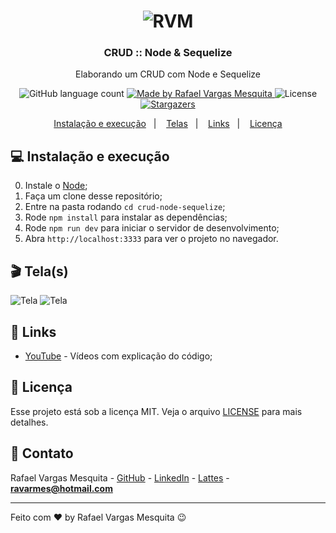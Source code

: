 <h1 align="center">
    <img alt="RVM" src="https://github.com/ravarmes/crud-node-sequelize/tree/dependencies/assets/logo.jpg" />
</h1>

<h3 align="center">
  CRUD :: Node & Sequelize
</h3>

<p align="center">Elaborando um CRUD com Node e Sequelize</p>

<p align="center">
  <img alt="GitHub language count" src="https://img.shields.io/github/languages/count/ravarmes/crud-node-sequelize?color=%2304D361">

  <a href="http://www.linkedin.com/in/rafael-vargas-mesquita">
    <img alt="Made by Rafael Vargas Mesquita" src="https://img.shields.io/badge/made%20by-Rafael%20Vargas%20Mesquita-%2304D361">
  </a>

  <img alt="License" src="https://img.shields.io/badge/license-MIT-%2304D361">

  <a href="https://github.com/ravarmes/crud-node-sequelize/stargazers">
    <img alt="Stargazers" src="https://img.shields.io/github/stars/ravarmes/crud-node-sequelize?style=social">
  </a>
</p>

<p align="center">
  <a href="#-instalacao">Instalação e execução</a>&nbsp;&nbsp;&nbsp;|&nbsp;&nbsp;&nbsp;
  <a href="#-telas">Telas</a>&nbsp;&nbsp;&nbsp;|&nbsp;&nbsp;&nbsp;
  <a href="#-links">Links</a>&nbsp;&nbsp;&nbsp;|&nbsp;&nbsp;&nbsp;
  <a href="#-licenca">Licença</a>
</p>

## :computer: Instalação e execução <a name="-instalacao"/></a>

0. Instale o [Node](https://nodejs.org/en/download/);
1. Faça um clone desse repositório;
2. Entre na pasta rodando `cd crud-node-sequelize`;
3. Rode `npm install` para instalar as dependências;
4. Rode `npm run dev` para iniciar o servidor de desenvolvimento;
5. Abra `http://localhost:3333` para ver o projeto no navegador.
## :clapper: Tela(s) <a name="-telas"/></a>

![Tela](https://github.com/ravarmes/crud-node-sequelize/blob/main/assets/crud-node-sequelize-1.png)
![Tela](https://github.com/ravarmes/crud-node-sequelize/blob/main/assets/crud-node-sequelize-2.png)

## :link: Links <a name="-links"/></a>

- [YouTube](https://youtube.com/playlist?list=PL-mvLy2ws8IJv6T44tb1vVGUSax101rQp) - Vídeos com explicação do código;

## :memo: Licença <a name="-licenca"/></a>

Esse projeto está sob a licença MIT. Veja o arquivo [LICENSE](LICENSE.md) para mais detalhes.

## :email: Contato

Rafael Vargas Mesquita - [GitHub](https://github.com/ravarmes) - [LinkedIn](https://www.linkedin.com/in/rafael-vargas-mesquita) - [Lattes](http://lattes.cnpq.br/6616283627544820) - **ravarmes@hotmail.com**

---

Feito com ♥ by Rafael Vargas Mesquita :wink:
